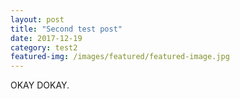 ```yaml
---
layout: post
title: "Second test post"
date: 2017-12-19
category: test2
featured-img: /images/featured/featured-image.jpg
---
```


OKAY DOKAY.